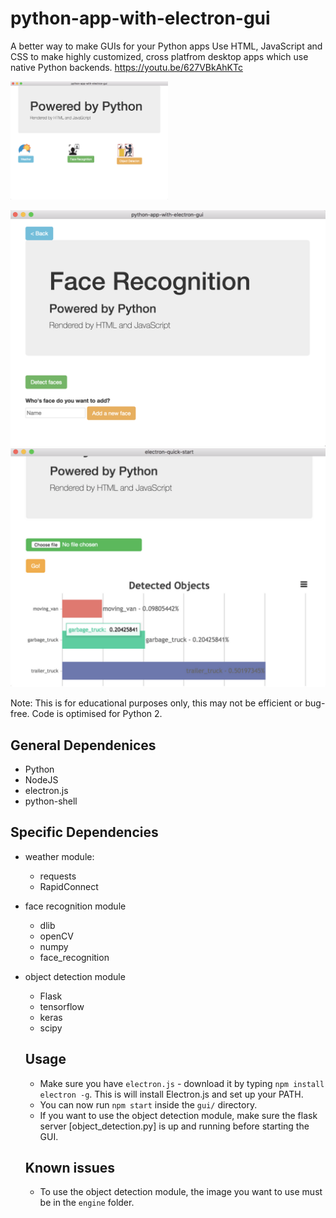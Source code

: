 # python-app-with-electron-gui
A better way to make GUIs for your Python apps
Use HTML, JavaScript and CSS to make highly customized, cross platfrom desktop apps which use native Python backends.
https://youtu.be/627VBkAhKTc

<img src="/samples/1.png" width="50%" />

![Alt Text](/samples/2.png)
![Alt Text](/samples/3.png)



Note: This is for educational purposes only, this may not be efficient or bug-free. Code is optimised for Python 2.

## General Dependenices
  * Python
  * NodeJS
  * electron.js
  * python-shell
 
## Specific Dependencies
  * weather module:
    * requests
    * RapidConnect
  
  * face recognition module
    * dlib
    * openCV
    * numpy
    * face_recognition
   
  * object detection module
    * Flask
    * tensorflow
    * keras
    * scipy
    
    ## Usage
    * Make sure you have `electron.js` - download it by typing `npm install electron -g`. This is will install Electron.js and set up your PATH.
    * You can now run `npm start` inside the `gui/` directory.
    * If you want to use the object detection module, make sure the flask server [object_detection.py] is up and running before starting the GUI.
    
    ## Known issues
    * To use the object detection module, the image you want to use must be in the `engine` folder.
   
   
  
